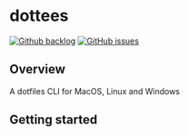 # dottees

[![Github backlog](https://img.shields.io/badge/-pending-262626.svg?style=for-the-badge&logo=github&logoColor=f2f2f2&label=backlog&labelColor=262626&color=yellow)](https://github.com/users/ochairo/projects/7)
[![GitHub issues](https://img.shields.io/github/issues/ochairo/dottee?style=for-the-badge&logo=github&logoColor=f2f2f2&label=issues&labelColor=262626)](https://github.com/ochairo/dottees/issues)

## Overview

A dotfiles CLI for MacOS, Linux and Windows

## Getting started

